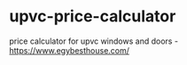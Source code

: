 # upvc-price-calculator
price calculator for upvc windows and doors - https://www.egybesthouse.com/
